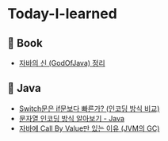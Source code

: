 # Today-I-learned

## 📕 Book
- [자바의 신 (GodOfJava) 정리](/GodOfJava/목차.md)

## 🔎 Java
- [Switch문은 if문보다 빠른가? (인코딩 방식 비교)](/java/switch_encoding.md)
- [문자열 인코딩 방식 알아보기 - Java](/java/encoding.md)
- [자바에 Call By Value만 있는 이유 (JVM의 GC)](/java/call_by_value.md)

